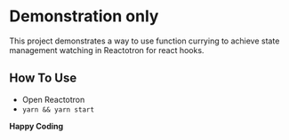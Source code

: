 # Demonstration only

This project demonstrates a way to use function currying to achieve state management watching in Reactotron for react hooks.

## How To Use

 - Open Reactotron
 - `yarn && yarn start`

**Happy Coding**